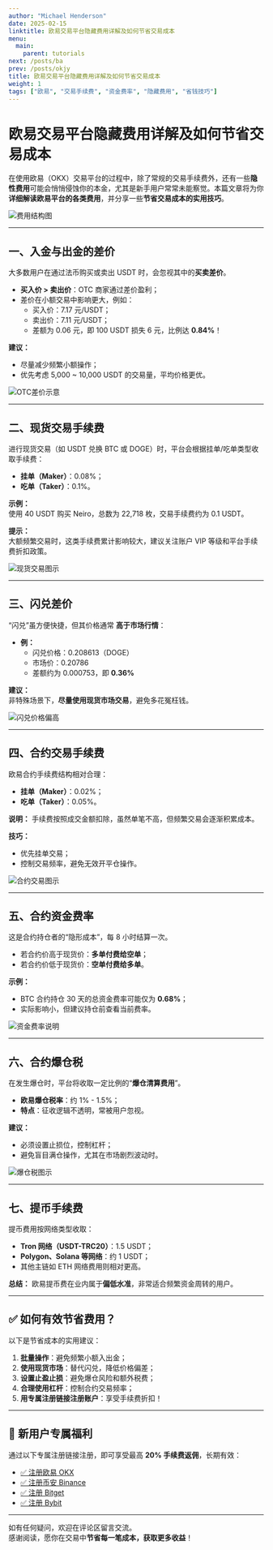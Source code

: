 ```yaml
---
author: "Michael Henderson"
date: 2025-02-15
linktitle: 欧易交易平台隐藏费用详解及如何节省交易成本
menu:
  main:
    parent: tutorials
next: /posts/ba
prev: /posts/okjy
title: 欧易交易平台隐藏费用详解及如何节省交易成本
weight: 1
tags: ["欧易", "交易手续费", "资金费率", "隐藏费用", "省钱技巧"]
---
```

# 欧易交易平台隐藏费用详解及如何节省交易成本


在使用欧易（OKX）交易平台的过程中，除了常规的交易手续费外，还有一些**隐性费用**可能会悄悄侵蚀你的本金，尤其是新手用户常常未能察觉。本篇文章将为你**详细解读欧易平台的各类费用**，并分享一些**节省交易成本的实用技巧**。

![费用结构图](https://ice.frostsky.com/2024/11/15/a0625fc3e0afe51f8d3ebf3f2c0e952d.png "欧易平台费用构成")

---

## 一、入金与出金的差价

大多数用户在通过法币购买或卖出 USDT 时，会忽视其中的**买卖差价**。

- **买入价 > 卖出价**：OTC 商家通过差价盈利；
- 差价在小额交易中影响更大，例如：
  - 买入价：7.17 元/USDT；
  - 卖出价：7.11 元/USDT；
  - 差额为 0.06 元，即 100 USDT 损失 6 元，比例达 **0.84%**！

**建议：**
- 尽量减少频繁小额操作；
- 优先考虑 5,000 ~ 10,000 USDT 的交易量，平均价格更优。

![OTC差价示意](https://ice.frostsky.com/2024/11/15/54352b5b88af9630ebdfbd3d1f53bbf5.png "OTC买卖差价")

---

## 二、现货交易手续费

进行现货交易（如 USDT 兑换 BTC 或 DOGE）时，平台会根据挂单/吃单类型收取手续费：

- **挂单（Maker）**：0.08%；
- **吃单（Taker）**：0.1%。

**示例：**  
使用 40 USDT 购买 Neiro，总数为 22,718 枚，交易手续费约为 0.1 USDT。

**提示：**  
大额频繁交易时，这类手续费累计影响较大，建议关注账户 VIP 等级和平台手续费折扣政策。

![现货交易图示](https://ice.frostsky.com/2024/11/15/8335f4014198237848f4ad2e0d71c190.png "现货交易手续费示意")

---

## 三、闪兑差价

“闪兑”虽方便快捷，但其价格通常 **高于市场行情**：

- **例：**
  - 闪兑价格：0.208613（DOGE）
  - 市场价：0.20786
  - 差额约为 0.000753，即 **0.36%**

**建议：**  
非特殊场景下，**尽量使用现货市场交易**，避免多花冤枉钱。

![闪兑价格偏高](https://ice.frostsky.com/2024/11/15/1f28082094d773a6fd9227a1ff685818.png "闪兑与现货价格对比")

---

## 四、合约交易手续费

欧易合约手续费结构相对合理：

- **挂单（Maker）**：0.02%；
- **吃单（Taker）**：0.05%。

**说明：**
手续费按照成交金额扣除，虽然单笔不高，但频繁交易会逐渐积累成本。

**技巧：**
- 优先挂单交易；
- 控制交易频率，避免无效开平仓操作。

![合约交易图示](https://ice.frostsky.com/2024/11/15/1548a10d7db0b53885378b067a2040cd.png "合约手续费结构")

---

## 五、合约资金费率

这是合约持仓者的“隐形成本”，每 8 小时结算一次。

- 若合约价高于现货价：**多单付费给空单**；
- 若合约价低于现货价：**空单付费给多单**。

**示例：**
- BTC 合约持仓 30 天的总资金费率可能仅为 **0.68%**；
- 实际影响小，但建议持仓前查看当前费率。

![资金费率说明](https://ice.frostsky.com/2024/11/15/eeef7fd485bce59734c52a9564c86f7d.png "合约资金费率结构")

---

## 六、合约爆仓税

在发生爆仓时，平台将收取一定比例的“**爆仓清算费用**”。

- **欧易爆仓税率**：约 1% - 1.5%；
- **特点**：征收逻辑不透明，常被用户忽视。

**建议：**
- 必须设置止损位，控制杠杆；
- 避免盲目满仓操作，尤其在市场剧烈波动时。

![爆仓税图示](https://ice.frostsky.com/2024/11/15/f5cbff32c31037fa07bb5ad60d906ff8.png "合约爆仓处理机制")

---

## 七、提币手续费

提币费用按网络类型收取：

- **Tron 网络（USDT-TRC20）**：1.5 USDT；
- **Polygon、Solana 等网络**：约 1 USDT；
- 其他主链如 ETH 网络费用则相对更高。

**总结：**
欧易提币费在业内属于**偏低水准**，非常适合频繁资金周转的用户。

---

## ✅ 如何有效节省费用？

以下是节省成本的实用建议：

1. **批量操作**：避免频繁小额入出金；
2. **使用现货市场**：替代闪兑，降低价格偏差；
3. **设置止盈止损**：避免爆仓风险和额外税费；
4. **合理使用杠杆**：控制合约交易频率；
5. **用专属注册链接注册账户**：享受手续费折扣！

---

## 🎁 新用户专属福利

通过以下专属注册链接注册，即可享受最高 **20% 手续费返佣**，长期有效：

- [✅ 注册欧易 OKX](https://okx.com/join/1912474)
- [✅ 注册币安 Binance](https://www.binance.com/join?ref=UKNXKQAK)
- [✅ 注册 Bitget](https://share.glassgs.com/u/S18JBL76)
- [✅ 注册 Bybit](https://www.bybitglobal.com/invite?ref=EJG8XX4)

---

如有任何疑问，欢迎在评论区留言交流。  
感谢阅读，愿你在交易中**节省每一笔成本，获取更多收益**！
